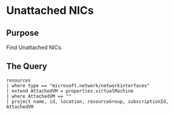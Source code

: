 # Unattached NICs

## Purpose

Find Unattached NICs.

## The Query

```KQL
resources
| where type == "microsoft.network/networkinterfaces"
| extend AttachedVM = properties.virtualMachine
| where AttachedVM == ""
| project name, id, location, resourceGroup, subscriptionId, AttachedVM
```
